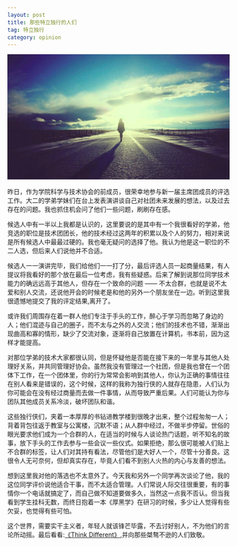 ```yaml
---
layout: post
title: 那些特立独行的人们
tag: 特立独行
category: opinion
---
```


![both](/images/bg/maxresdefault.jpg)

昨日，作为学院科学与技术协会的前成员，很荣幸地参与新一届主席团成员的评选工作。大二的学弟学妹们在台上发表演讲谈自己对社团未来发展的想法，以及过去存在的问题。我也抓住机会问了他们一些问题，刷刷存在感。

候选人中有一半以上我都是认识的，这里要说的是其中有一个我很看好的学弟，他竞选的职位是技术团团长，他的技术经过这两年的积累以及个人的努力，相对来说是所有候选人中最最过硬的。我也毫无疑问的选择了他。我认为他是这一职位的不二人选，但后来人们说他并不合适。

候选人一一演讲完毕，我们给他们一一打了分，最后评选人员一起商量结果，有人提议将我看好的那个放在最后一位考虑，我有些疑惑。后来了解到说那位同学技术能力的确远远高于其他人，但存在一个致命的问题 —— 不太合群，也就是说不太爱和别人交流，还说他开会的时候老是和他的另外一个朋友坐在一边。听到这里我很遗憾地提交了我的评定结果,离开了。

<!--more-->

或许我们周围存在着一群人他们专注于手头的工作，醉心于学习而忽略了身边的人；他们混迹与自己的圈子，而不太与之外的人交流；他们的技术也不错，渐渐出现曲高和寡的情形，缺少了交流对象，逐渐将自己放置在计算机，书本前，因为这样才能提高。

对那位学弟的技术大家都很认同，但是怀疑他是否能在接下来的一年里与其他人处理好关系，并共同管理好协会。虽然我没有管理过一个社团，但是我也曾在一个团体下工作，在一个团体里，你的行为常常会影响到其他人，你认为正确的事情往往在别人看来是错误的，这个时候，这样的我称为独行侠的人就存在隐患，人们认为你可能会在没有经过商量而去做一件事情，从而导致严重后果。人们可能认为你与团队其他成员关系冷淡，破坏团队和谐。

这些独行侠们，夹着一本厚厚的书钻进教学楼到很晚才出来，整个过程匆匆一人；背着背包往返于教室与公寓楼，沉默不语；从人群中经过，不做半步停留。世俗的眼光要求他们成为一个合群的人，在适当的时候与人谈论热门话题，听不知名的故事，放下手头的工作去参与一些会议一些仪式。如果拒绝，那么很可能被人们贴上不合群的标签，让人们对其持有看法，尽管他们是大好人一个，尽管十分善良。这很令人无可奈何，但却真实存在，毕竟人们看不到别人火热的内心与友善的想法。

想到这里我对他的落选也不太意外了。今天我和另外一个同学再次谈论了他，我的这位同学评价说他适合干事，而不太适合管理。人们常说人际交往很重要，有的事情你一个电话就搞定了，而自己做不知道要做多久，当然这一点我不否认。但当我看到学生挂科无数，而终日抱着一本《厚黑学》在研习的时候，多少让人觉得有些欠妥，也觉得有些可怕。

这个世界，需要实干主义者，年轻人就该锋芒毕露，不去讨好别人，不为他们的言论所动摇。最后看看:[《Think Different》](http://v.qq.com/boke/page/o/0/i/o0136g1etri.html),并向那些桀骜不逊的人们致敬。

